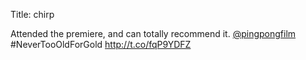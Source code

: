 Title: chirp

Attended the premiere, and can totally recommend it. <a href="http://twitter.com/pingpongfilm">@pingpongfilm</a> #NeverTooOldForGold <a href="http://t.co/fqP9YDFZ">http://t.co/fqP9YDFZ</a>
